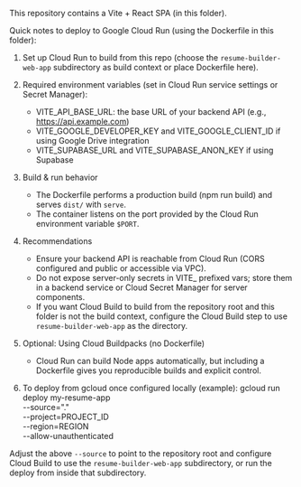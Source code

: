 This repository contains a Vite + React SPA (in this folder).

Quick notes to deploy to Google Cloud Run (using the Dockerfile in this folder):

1) Set up Cloud Run to build from this repo (choose the `resume-builder-web-app` subdirectory as build context or place Dockerfile here).

2) Required environment variables (set in Cloud Run service settings or Secret Manager):
   - VITE_API_BASE_URL: the base URL of your backend API (e.g., https://api.example.com)
   - VITE_GOOGLE_DEVELOPER_KEY and VITE_GOOGLE_CLIENT_ID if using Google Drive integration
   - VITE_SUPABASE_URL and VITE_SUPABASE_ANON_KEY if using Supabase

3) Build & run behavior
   - The Dockerfile performs a production build (npm run build) and serves `dist/` with `serve`.
   - The container listens on the port provided by the Cloud Run environment variable `$PORT`.

4) Recommendations
   - Ensure your backend API is reachable from Cloud Run (CORS configured and public or accessible via VPC).
   - Do not expose server-only secrets in VITE_ prefixed vars; store them in a backend service or Cloud Secret Manager for server components.
   - If you want Cloud Build to build from the repository root and this folder is not the build context, configure the Cloud Build step to use `resume-builder-web-app` as the directory.

5) Optional: Using Cloud Buildpacks (no Dockerfile)
   - Cloud Run can build Node apps automatically, but including a Dockerfile gives you reproducible builds and explicit control.

6) To deploy from gcloud once configured locally (example):
   gcloud run deploy my-resume-app \
     --source="." \
     --project=PROJECT_ID \
     --region=REGION \
     --allow-unauthenticated

Adjust the above `--source` to point to the repository root and configure Cloud Build to use the `resume-builder-web-app` subdirectory, or run the deploy from inside that subdirectory.
